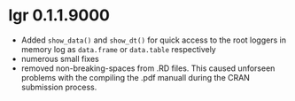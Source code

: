 # lgr 0.1.1.9000

* Added `show_data()` and `show_dt()` for quick access to the root loggers
  in memory log as `data.frame` or `data.table` respectively
* numerous small fixes
* removed non-breaking-spaces from .RD files. This caused unforseen problems 
  with the compiling the .pdf manuall during the CRAN submission process.

